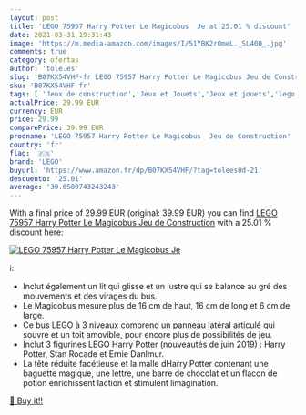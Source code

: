 ```yaml
---
layout: post
title: 'LEGO 75957 Harry Potter Le Magicobus  Je at 25.01 % discount'
date: 2021-03-31 19:31:43
image: 'https://m.media-amazon.com/images/I/51YBK2rOmeL._SL400_.jpg'
comments: true
category: ofertas
author: 'tole.es'
slug: 'B07KX54VHF-fr LEGO 75957 Harry Potter Le Magicobus Jeu de Construction'
sku: 'B07KX54VHF-fr'
tags: [ 'Jeux de construction','Jeux et Jouets','Jeux et jouets','lego', ]
actualPrice: 29.99 EUR
currency: EUR
price: 29.99
comparePrice: 39.99 EUR
prodname: 'LEGO 75957 Harry Potter Le Magicobus  Jeu de Construction'
country: 'fr'
flag: '🇫🇷'
brand: 'LEGO'
buyurl: 'https://www.amazon.fr/dp/B07KX54VHF/?tag=tolees0d-21'
descuento: '25.01'
average: '30.6580743243243'
---
```


With a final price of 29.99 EUR (original: 39.99 EUR) you can find [LEGO 75957 Harry Potter Le Magicobus  Jeu de Construction](https://www.amazon.fr/dp/B07KX54VHF/?tag=tolees0d-21) with a  25.01 % discount here:

[![LEGO 75957 Harry Potter Le Magicobus  Je](https://m.media-amazon.com/images/I/51YBK2rOmeL._SL400_.jpg)](https://www.amazon.fr/dp/B07KX54VHF/?tag=tolees0d-21)

ℹ️:

- Inclut également un lit qui glisse et un lustre qui se balance au gré des mouvements et des virages du bus.
- Le Magicobus mesure plus de 16 cm de haut, 16 cm de long et 6 cm de large.
- Ce bus LEGO à 3 niveaux comprend un panneau latéral articulé qui souvre et un toit amovible, pour encore plus de possibilités de jeu.
- Inclut 3 figurines LEGO Harry Potter (nouveautés de juin 2019) : Harry Potter, Stan Rocade et Ernie Danlmur.
- La tête réduite facétieuse et la malle dHarry Potter contenant une baguette magique, une lettre, une barre de chocolat et un flacon de potion enrichissent laction et stimulent limagination.

[🛒 Buy it!!](https://www.amazon.fr/dp/B07KX54VHF/?tag=tolees0d-21)
